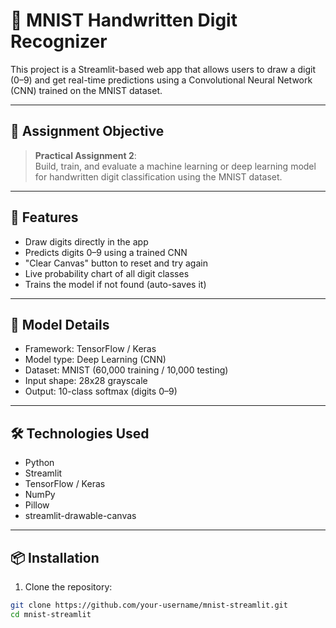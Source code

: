 # 🧠 MNIST Handwritten Digit Recognizer

This project is a Streamlit-based web app that allows users to draw a digit (0–9) and get real-time predictions using a Convolutional Neural Network (CNN) trained on the MNIST dataset.

---

## 📌 Assignment Objective

> **Practical Assignment 2**:  
> Build, train, and evaluate a machine learning or deep learning model for handwritten digit classification using the MNIST dataset.

---

## 🚀 Features

- Draw digits directly in the app
- Predicts digits 0–9 using a trained CNN
- "Clear Canvas" button to reset and try again
- Live probability chart of all digit classes
- Trains the model if not found (auto-saves it)

---

## 🧠 Model Details

- Framework: TensorFlow / Keras
- Model type: Deep Learning (CNN)
- Dataset: MNIST (60,000 training / 10,000 testing)
- Input shape: 28x28 grayscale
- Output: 10-class softmax (digits 0–9)

---

## 🛠️ Technologies Used

- Python
- Streamlit
- TensorFlow / Keras
- NumPy
- Pillow
- streamlit-drawable-canvas

---

## 📦 Installation

1. Clone the repository:

```bash
git clone https://github.com/your-username/mnist-streamlit.git
cd mnist-streamlit
